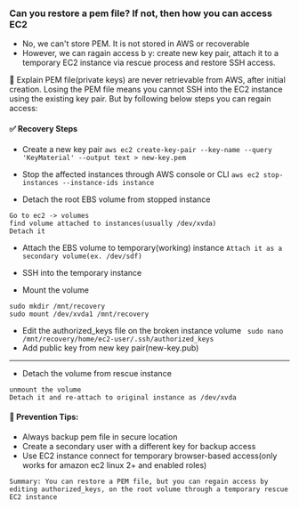 ### Can you restore a pem file? If not, then how you can access EC2

- No, we can't store PEM. It is not stored in AWS or recoverable
- However, we can ragain access b y: create new key pair, attach it to a temporary EC2 instance via rescue process and restore SSH access.

📘 Explain
PEM file(private keys) are never retrievable from AWS, after initial creation. Losing the PEM file means you cannot SSH into the EC2 instance using the existing key pair.
But by following below steps you can regain access:

#### ✅ Recovery Steps

* Create a new key pair
`aws ec2 create-key-pair --key-name --query 'KeyMaterial' --output text > new-key.pem`

* Stop the affected instances through AWS console or CLI
`aws ec2 stop-instances --instance-ids instance`

* Detach the root EBS volume from stopped instance
```
Go to ec2 -> volumes
find volume attached to instances(usually /dev/xvda)
Detach it
```

* Attach the EBS volume to temporary(working) instance
`Attach it as a secondary volume(ex. /dev/sdf)`

* SSH into the temporary instance
- Mount the volume
```
sudo mkdir /mnt/recovery
sudo mount /dev/xvda1 /mnt/recovery
```
- Edit the authorized_keys file on the broken instance volume
` sudo nano /mnt/recovery/home/ec2-user/.ssh/authorized_keys`
- Add public key from new key pair(new-key.pub)
---
* Detach the volume from rescue instance
```
unmount the volume
Detach it and re-attach to original instance as /dev/xvda
```

#### 🧠 Prevention Tips:
- Always backup pem file in secure location
- Create a secondary user with a different key for backup access
- Use EC2 instance connect for temporary browser-based access(only works for amazon ec2 linux 2+ and enabled roles)

```
Summary: You can restore a PEM file, but you can regain access by editing authorized_keys, on the root volume through a temporary rescue EC2 instance
```